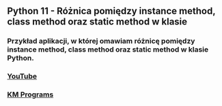 ## Python 11 - Różnica pomiędzy instance method, class method oraz static method w klasie

### Przykład aplikacji, w której omawiam różnicę pomiędzy instance method, class method oraz static method w klasie Python. 

### [YouTube](https://www.youtube.com/watch?v=jQYtYXH6D7E&list=PLCXqHvi_kahzWEUgvd9J3C739Qeuf4WiZ&index=11)
### [KM Programs](https://km-programs.pl/)
